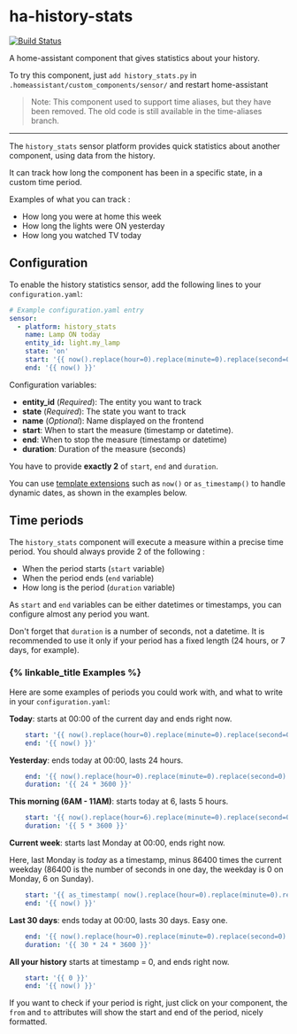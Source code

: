 # ha-history-stats

[![Build Status](https://travis-ci.org/bokub/home-assistant.svg?branch=test)](https://travis-ci.org/bokub/home-assistant)

A home-assistant component that gives statistics about your history.

To try this component, just `add history_stats.py` in `.homeassistant/custom_components/sensor/` and restart home-assistant

> Note: This component used to support time aliases, but they have been removed. The old code is still available in the time-aliases branch.

-----------------

The `history_stats` sensor platform provides quick statistics about another component, using data from the history.

It can track how long the component has been in a specific state, in a custom time period.

Examples of what you can track :
- How long you were at home this week
- How long the lights were ON yesterday
- How long you watched TV today


## Configuration

To enable the history statistics sensor, add the following lines to your `configuration.yaml`:

```yaml
# Example configuration.yaml entry
sensor:
  - platform: history_stats
    name: Lamp ON today
    entity_id: light.my_lamp
    state: 'on'
    start: '{{ now().replace(hour=0).replace(minute=0).replace(second=0) }}'
    end: '{{ now() }}'
```

Configuration variables:

 - **entity_id** (*Required*): The entity you want to track
 - **state** (*Required*): The state you want to track
 - **name** (*Optional*): Name displayed on the frontend
 - **start**: When to start the measure (timestamp or datetime).
 - **end**: When to stop the measure (timestamp or datetime)
 - **duration**: Duration of the measure (seconds)


You have to provide **exactly 2** of `start`, `end` and `duration`.

You can use [template extensions](/topics/templating/#home-assistant-template-extensions) such as `now()` or `as_timestamp()` to handle dynamic dates, as shown in the examples below.


## Time periods

The `history_stats` component will execute a measure within a precise time period. You should always provide 2 of the following :
- When the period starts (`start` variable)
- When the period ends (`end` variable)
- How long is the period (`duration` variable)

As `start` and `end` variables can be either datetimes or timestamps, you can configure almost any period you want.

Don't forget that `duration` is a number of seconds, not a datetime. It is recommended to use it only if your period has a fixed length (24 hours, or 7 days, for example).

### {% linkable_title Examples %}

Here are some examples of periods you could work with, and what to write in your `configuration.yaml`:

**Today**: starts at 00:00 of the current day and ends right now.
```yaml
    start: '{{ now().replace(hour=0).replace(minute=0).replace(second=0) }}'
    end: '{{ now() }}'
```
**Yesterday**: ends today at 00:00, lasts 24 hours.
```yaml
    end: '{{ now().replace(hour=0).replace(minute=0).replace(second=0) }}'
    duration: '{{ 24 * 3600 }}'
```
**This morning (6AM - 11AM)**: starts today at 6, lasts 5 hours.
```yaml
    start: '{{ now().replace(hour=6).replace(minute=0).replace(second=0) }}'
    duration: '{{ 5 * 3600 }}'
```

**Current week**: starts last Monday at 00:00, ends right now.

Here, last Monday is _today_ as a timestamp, minus 86400 times the current weekday (86400 is the number of seconds in one day, the weekday is 0 on Monday, 6 on Sunday).
```yaml
    start: '{{ as_timestamp( now().replace(hour=0).replace(minute=0).replace(second=0) ) - now().weekday() * 86400 }}'
    end: '{{ now() }}'
```
**Last 30 days**: ends today at 00:00, lasts 30 days. Easy one.
```yaml
    end: '{{ now().replace(hour=0).replace(minute=0).replace(second=0) }}'
    duration: '{{ 30 * 24 * 3600 }}'
```

**All your history** starts at timestamp = 0, and ends right now.
```yaml
    start: '{{ 0 }}'
    end: '{{ now() }}'
```

If you want to check if your period is right, just click on your component, the `from` and `to` attributes will show the start and end of the period, nicely formatted.

